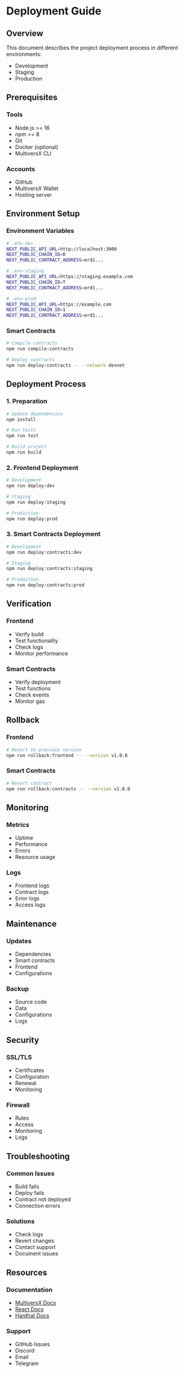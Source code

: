 # Deployment Guide

## Overview

This document describes the project deployment process in different environments:
- Development
- Staging
- Production

## Prerequisites

### Tools
- Node.js >= 16
- npm >= 8
- Git
- Docker (optional)
- MultiversX CLI

### Accounts
- GitHub
- MultiversX Wallet
- Hosting server

## Environment Setup

### Environment Variables
```bash
# .env-dev
NEXT_PUBLIC_API_URL=http://localhost:3000
NEXT_PUBLIC_CHAIN_ID=D
NEXT_PUBLIC_CONTRACT_ADDRESS=erd1...

# .env-staging
NEXT_PUBLIC_API_URL=https://staging.example.com
NEXT_PUBLIC_CHAIN_ID=T
NEXT_PUBLIC_CONTRACT_ADDRESS=erd1...

# .env-prod
NEXT_PUBLIC_API_URL=https://example.com
NEXT_PUBLIC_CHAIN_ID=1
NEXT_PUBLIC_CONTRACT_ADDRESS=erd1...
```

### Smart Contracts
```bash
# Compile contracts
npm run compile:contracts

# Deploy contracts
npm run deploy:contracts -- --network devnet
```

## Deployment Process

### 1. Preparation
```bash
# Update dependencies
npm install

# Run tests
npm run test

# Build project
npm run build
```

### 2. Frontend Deployment
```bash
# Development
npm run deploy:dev

# Staging
npm run deploy:staging

# Production
npm run deploy:prod
```

### 3. Smart Contracts Deployment
```bash
# Development
npm run deploy:contracts:dev

# Staging
npm run deploy:contracts:staging

# Production
npm run deploy:contracts:prod
```

## Verification

### Frontend
- Verify build
- Test functionality
- Check logs
- Monitor performance

### Smart Contracts
- Verify deployment
- Test functions
- Check events
- Monitor gas

## Rollback

### Frontend
```bash
# Revert to previous version
npm run rollback:frontend -- --version v1.0.0
```

### Smart Contracts
```bash
# Revert contract
npm run rollback:contracts -- --version v1.0.0
```

## Monitoring

### Metrics
- Uptime
- Performance
- Errors
- Resource usage

### Logs
- Frontend logs
- Contract logs
- Error logs
- Access logs

## Maintenance

### Updates
- Dependencies
- Smart contracts
- Frontend
- Configurations

### Backup
- Source code
- Data
- Configurations
- Logs

## Security

### SSL/TLS
- Certificates
- Configuration
- Renewal
- Monitoring

### Firewall
- Rules
- Access
- Monitoring
- Logs

## Troubleshooting

### Common Issues
- Build fails
- Deploy fails
- Contract not deployed
- Connection errors

### Solutions
- Check logs
- Revert changes
- Contact support
- Document issues

## Resources

### Documentation
- [MultiversX Docs](https://docs.multiversx.com)
- [React Docs](https://reactjs.org)
- [Hardhat Docs](https://hardhat.org)

### Support
- GitHub Issues
- Discord
- Email
- Telegram 